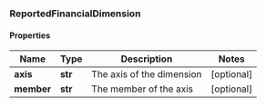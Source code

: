 ### ReportedFinancialDimension

#### Properties
Name | Type | Description | Notes
------------ | ------------- | ------------- | -------------
**axis** | **str** | The axis of the dimension | [optional] 
**member** | **str** | The member of the axis | [optional] 



